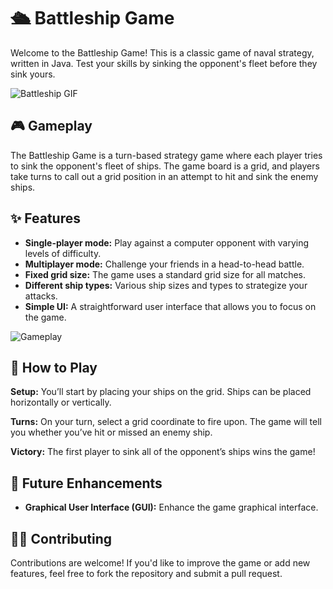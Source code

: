 # 🛳️ Battleship Game

Welcome to the Battleship Game! This is a classic game of naval strategy, written in Java. Test your skills by sinking the opponent's fleet before they sink yours.

![Battleship GIF](https://media2.giphy.com/media/v1.Y2lkPTc5MGI3NjExYmRoZWUzMGJ6NnB5NGk4emN5dXdqMHFibmxreGNqZGU0dzE2dGhxNiZlcD12MV9pbnRlcm5hbF9naWZfYnlfaWQmY3Q9Zw/Q8m7U0XA3p5o39ZnTQ/giphy.webp)

## 🎮 Gameplay

The Battleship Game is a turn-based strategy game where each player tries to sink the opponent's fleet of ships. The game board is a grid, and players take turns to call out a grid position in an attempt to hit and sink the enemy ships.

## ✨ Features

- **Single-player mode:** Play against a computer opponent with varying levels of difficulty.
- **Multiplayer mode:** Challenge your friends in a head-to-head battle.
- **Fixed grid size:** The game uses a standard grid size for all matches.
- **Different ship types:** Various ship sizes and types to strategize your attacks.
- **Simple UI:** A straightforward user interface that allows you to focus on the game.

![Gameplay](https://media.giphy.com/media/xT0BKqhdlKCxCNsVTq/giphy.gif)

## 🧩 How to Play

**Setup:** You’ll start by placing your ships on the grid. Ships can be placed horizontally or vertically.

**Turns:** On your turn, select a grid coordinate to fire upon. The game will tell you whether you’ve hit or missed an enemy ship.

**Victory:** The first player to sink all of the opponent’s ships wins the game!

## 🚀 Future Enhancements

- **Graphical User Interface (GUI):** Enhance the game graphical interface.

## 🧑‍💻 Contributing

Contributions are welcome! If you'd like to improve the game or add new features, feel free to fork the repository and submit a pull request.



